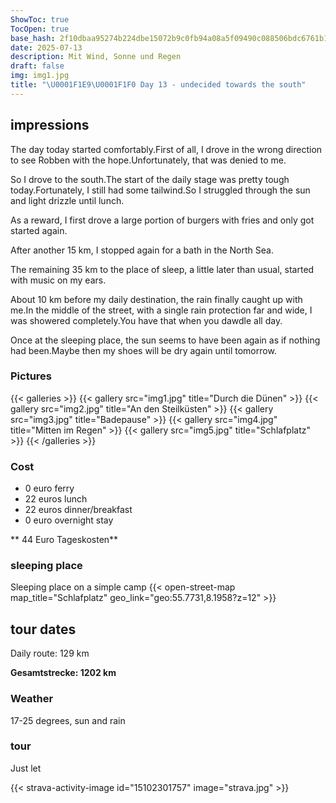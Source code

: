 ```yaml
---
ShowToc: true
TocOpen: true
base_hash: 2f10dbaa95274b224dbe15072b9c0fb94a08a5f09490c088506bdc6761b1e744
date: 2025-07-13
description: Mit Wind, Sonne und Regen
draft: false
img: img1.jpg
title: "\U0001F1E9\U0001F1F0 Day 13 - undecided towards the south"
---
```


## impressions
The day today started comfortably.First of all, I drove in the wrong direction to see Robben with the hope.Unfortunately, that was denied to me.

So I drove to the south.The start of the daily stage was pretty tough today.Fortunately, I still had some tailwind.So I struggled through the sun and light drizzle until lunch.

As a reward, I first drove a large portion of burgers with fries and only got started again.

After another 15 km, I stopped again for a bath in the North Sea.

The remaining 35 km to the place of sleep, a little later than usual, started with music on my ears.

About 10 km before my daily destination, the rain finally caught up with me.In the middle of the street, with a single rain protection far and wide, I was showered completely.You have that when you dawdle all day.

Once at the sleeping place, the sun seems to have been again as if nothing had been.Maybe then my shoes will be dry again until tomorrow.

### Pictures
{{< galleries >}}
{{< gallery src="img1.jpg" title="Durch die Dünen" >}}
{{< gallery src="img2.jpg" title="An den Steilküsten" >}}
{{< gallery src="img3.jpg" title="Badepause" >}}
{{< gallery src="img4.jpg" title="Mitten im Regen" >}}
{{< gallery src="img5.jpg" title="Schlafplatz" >}}
{{< /galleries >}}

### Cost
- 0 euro ferry
- 22 euros lunch
- 22 euros dinner/breakfast
- 0 euro overnight stay

** 44 Euro Tageskosten**

### sleeping place
Sleeping place on a simple camp
{{< open-street-map map_title="Schlafplatz" geo_link="geo:55.7731,8.1958?z=12" >}}

## tour dates
Daily route: 129 km

**Gesamtstrecke: 1202 km**

### Weather
17-25 degrees, sun and rain

### tour
Just let

{{< strava-activity-image id="15102301757" image="strava.jpg" >}}